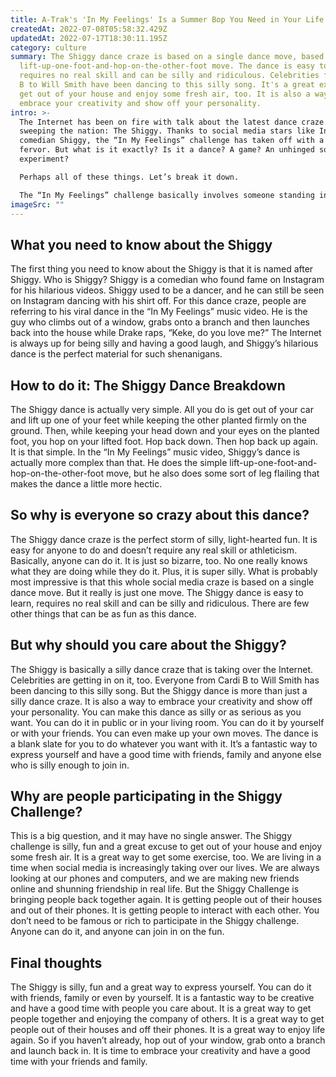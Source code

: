 ```yaml
---
title: A-Trak's 'In My Feelings' Is a Summer Bop You Need in Your Life
createdAt: 2022-07-08T05:58:32.429Z
updatedAt: 2022-07-17T18:30:11.195Z
category: culture
summary: The Shiggy dance craze is based on a single dance move, based on the
  lift-up-one-foot-and-hop-on-the-other-foot move. The dance is easy to learn,
  requires no real skill and can be silly and ridiculous. Celebrities from Cardi
  B to Will Smith have been dancing to this silly song. It's a great excuse to
  get out of your house and enjoy some fresh air, too. It is also a way to
  embrace your creativity and show off your personality.
intro: >-
  The Internet has been on fire with talk about the latest dance craze
  sweeping the nation: The Shiggy. Thanks to social media stars like Instagram
  comedian Shiggy, the “In My Feelings” challenge has taken off with a viral
  fervor. But what is it exactly? Is it a dance? A game? An unhinged social
  experiment?

  Perhaps all of these things. Let’s break it down. 

  The “In My Feelings” challenge basically involves someone standing in a public place and dancing along to Drake’s new song, “In My Feelings.” If they are not at home or in their own car, they will have to record this dance and post it online for all their followers to see. It is essentially just an excuse for people to shirk their responsibilities and have fun. Nothing wrong with that!
imageSrc: ""
---
```


## What you need to know about the Shiggy

The first thing you need to know about the Shiggy is that it is named after Shiggy. Who is Shiggy? Shiggy is a comedian who found fame on Instagram for his hilarious videos. Shiggy used to be a dancer, and he can still be seen on Instagram dancing with his shirt off.
For this dance craze, people are referring to his viral dance in the “In My Feelings” music video. He is the guy who climbs out of a window, grabs onto a branch and then launches back into the house while Drake raps, “Keke, do you love me?”
The Internet is always up for being silly and having a good laugh, and Shiggy’s hilarious dance is the perfect material for such shenanigans.

## How to do it: The Shiggy Dance Breakdown

The Shiggy dance is actually very simple. All you do is get out of your car and lift up one of your feet while keeping the other planted firmly on the ground. Then, while keeping your head down and your eyes on the planted foot, you hop on your lifted foot. Hop back down. Then hop back up again. It is that simple.
In the “In My Feelings” music video, Shiggy’s dance is actually more complex than that. He does the simple lift-up-one-foot-and-hop-on-the-other-foot move, but he also does some sort of leg flailing that makes the dance a little more hectic.

## So why is everyone so crazy about this dance?

The Shiggy dance craze is the perfect storm of silly, light-hearted fun. It is easy for anyone to do and doesn’t require any real skill or athleticism. Basically, anyone can do it.
It is just so bizarre, too. No one really knows what they are doing while they do it. Plus, it is super silly. What is probably most impressive is that this whole social media craze is based on a single dance move. But it really is just one move.
The Shiggy dance is easy to learn, requires no real skill and can be silly and ridiculous. There are few other things that can be as fun as this dance.

## But why should you care about the Shiggy?

The Shiggy is basically a silly dance craze that is taking over the Internet. Celebrities are getting in on it, too. Everyone from Cardi B to Will Smith has been dancing to this silly song.
But the Shiggy dance is more than just a silly dance craze. It is also a way to embrace your creativity and show off your personality. You can make this dance as silly or as serious as you want. You can do it in public or in your living room. You can do it by yourself or with your friends.
You can even make up your own moves. The dance is a blank slate for you to do whatever you want with it.
It’s a fantastic way to express yourself and have a good time with friends, family and anyone else who is silly enough to join in.

## Why are people participating in the Shiggy Challenge?

This is a big question, and it may have no single answer. The Shiggy challenge is silly, fun and a great excuse to get out of your house and enjoy some fresh air. It is a great way to get some exercise, too.
We are living in a time when social media is increasingly taking over our lives. We are always looking at our phones and computers, and we are making new friends online and shunning friendship in real life.
But the Shiggy Challenge is bringing people back together again. It is getting people out of their houses and out of their phones. It is getting people to interact with each other.
You don’t need to be famous or rich to participate in the Shiggy challenge. Anyone can do it, and anyone can join in on the fun.

## Final thoughts

The Shiggy is silly, fun and a great way to express yourself. You can do it with friends, family or even by yourself. It is a fantastic way to be creative and have a good time with people you care about.
It is a great way to get people together and enjoying the company of others. It is a great way to get people out of their houses and off their phones. It is a great way to enjoy life again.
So if you haven’t already, hop out of your window, grab onto a branch and launch back in. It is time to embrace your creativity and have a good time with your friends and family.
